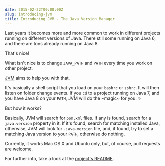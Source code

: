 ```yaml
---
date: 2015-02-22T00:00:00Z
slug: introducing-jvm
title: Introducing JVM - The Java Version Manager
---
```


Last years it becomes more and more common to work in different projects
running on different versions of Java. There still some running on Java 6,
and there are tons already running on Java 8.

That's nice!

What isn't nice is to change `JAVA_PATH` and `PATH` every time you work on
other project.

[JVM][jvm] aims to help you with that.

It's basically a shell script that you load on your `bashrc` or `zshrc`. It
will then listen on folder change events. If you `cd` to a project running
on Java 7, and you have Java 8 on your `PATH`, JVM will do the ~magic~ for you.
:sparkles:

But how it works?

Basically, JVM will search for `pom.xml` files. If any is found, search for a
`java.version` property in it. If it's found, search for matching installed
Java, otherwise, JVM will look for `.java-version` file, and, if found, try
to set a matching Java version to your `PATH`, otherwise do nothing.

Currently, it works Mac OS X and Ubuntu only, but, of course, pull requests
are welcome.

For further info, take a look at the [project's README][jvm].

[jvm]: https://github.com/caarlos0/jvm
